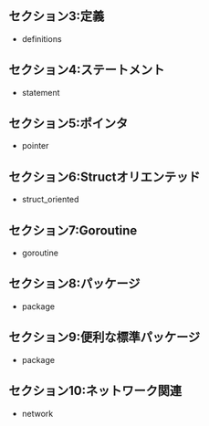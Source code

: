 ## セクション3:定義
- definitions

## セクション4:ステートメント
- statement

## セクション5:ポインタ
- pointer

## セクション6:Structオリエンテッド
- struct_oriented

## セクション7:Goroutine
- goroutine

## セクション8:パッケージ
- package

## セクション9:便利な標準パッケージ
- package

## セクション10:ネットワーク関連
- network
